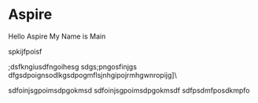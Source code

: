 # Aspire
Hello Aspire
My Name is Main

spkijfpoisf

;dsfkngiusdfngoihesg
sdgs;pngosfinjgs
dfgsdpoignsodlkgsdpogmflsjnhgipojrmhgwnropijg]\

sdfoinjsgpoimsdpgokmsd
sdfoinjsgpoimsdpgokmsdf
sdfpsdmfposdkmpfo

